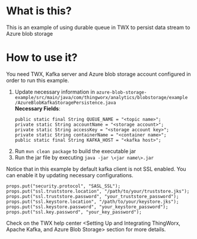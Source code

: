 # What is this?
This is an example of using durable queue in TWX to persist data stream to Azure blob storage

# How to use it?
You need TWX, Kafka server and Azure blob storage account configured in order to run this example.
1. Update necessary information in `azure-blob-storage-example/src/main/java/com/thingworx/analytics/blobstorage/example
/AzureBlobKafkaStoragePersistence.java`  
<b>Necessary Fields</b>:
    ```
    public static final String QUEUE_NAME = "<topic name>";
    private static String accountName = "<storage account>";
    private static String accessKey = "<storage account key>";
    private static String containerName = "<container name>";
    public static final String KAFKA_HOST = "<kafka host>";
    ```
2. Run `mvn clean package` to build the executable jar  
3. Run the jar file by executing `java -jar \<jar name\>.jar`  

Notice that in this example by default kafka client is not SSL enabled. You can enable it by updating necessary configurations.
```
props.put("security.protocol", "SASL_SSL");
props.put("ssl.truststore.location", "/path/to/your/truststore.jks"); 
props.put("ssl.truststore.password", "your_truststore_password"); 
props.put("ssl.keystore.location", "/path/to/your/keystore.jks");
props.put("ssl.keystore.password", "your_keystore_password");
props.put("ssl.key.password", "your_key_password");
```

Check on the TWX help center <Setting Up and Integrating ThingWorx, Apache Kafka, and Azure Blob Storage> section for more details.  